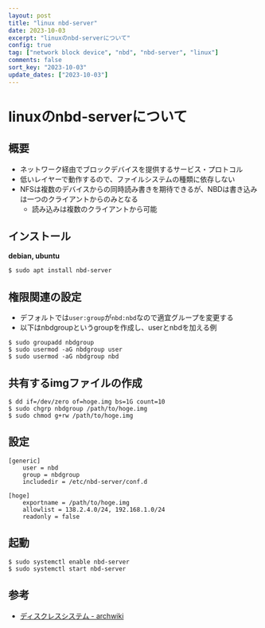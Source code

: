 ```yaml
---
layout: post
title: "linux nbd-server"
date: 2023-10-03
excerpt: "linuxのnbd-serverについて"
config: true
tag: ["network block device", "nbd", "nbd-server", "linux"]
comments: false
sort_key: "2023-10-03"
update_dates: ["2023-10-03"]
---
```


# linuxのnbd-serverについて

## 概要
 - ネットワーク経由でブロックデバイスを提供するサービス・プロトコル
 - 低いレイヤーで動作するので、ファイルシステムの種類に依存しない
 - NFSは複数のデバイスからの同時読み書きを期待できるが、NBDは書き込みは一つのクライアントからのみとなる
   - 読み込みは複数のクライアントから可能

## インストール

**debian, ubuntu**
```console
$ sudo apt install nbd-server
```

## 権限関連の設定
 - デフォルトでは`user:group`が`nbd:nbd`なので適宜グループを変更する
 - 以下はnbdgroupというgroupを作成し、userとnbdを加える例

```console
$ sudo groupadd nbdgroup
$ sudo usermod -aG nbdgroup user
$ sudo usermod -aG nbdgroup nbd
```

## 共有するimgファイルの作成

```console
$ dd if=/dev/zero of=hoge.img bs=1G count=10
$ sudo chgrp nbdgroup /path/to/hoge.img
$ sudo chmod g+rw /path/to/hoge.img
```

## 設定

```config
[generic]
    user = nbd
    group = nbdgroup
    includedir = /etc/nbd-server/conf.d

[hoge]
    exportname = /path/to/hoge.img
    allowlist = 138.2.4.0/24, 192.168.1.0/24
    readonly = false
```

## 起動

```console
$ sudo systemctl enable nbd-server
$ sudo systemctl start nbd-server
```

## 参考
 - [ディスクレスシステム - archwiki](https://wiki.archlinux.jp/index.php/%E3%83%87%E3%82%A3%E3%82%B9%E3%82%AF%E3%83%AC%E3%82%B9%E3%82%B7%E3%82%B9%E3%83%86%E3%83%A0)
